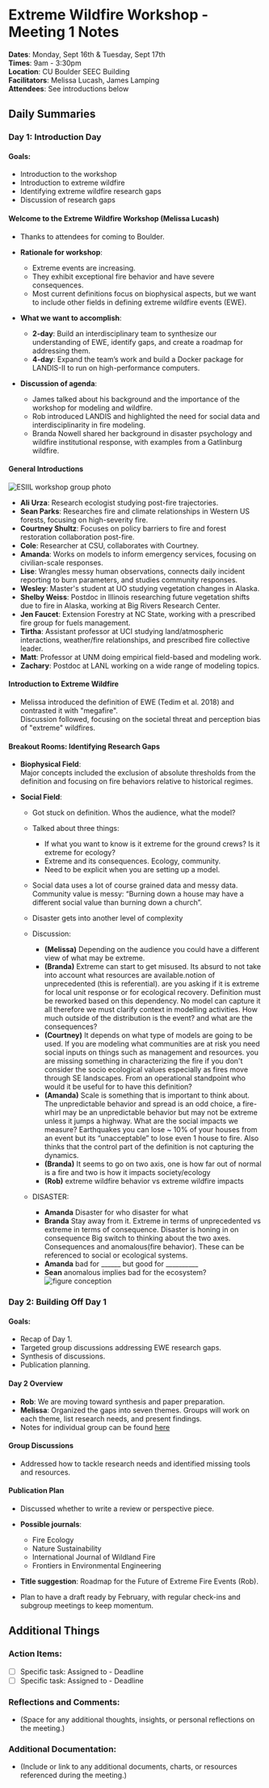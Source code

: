 # Extreme Wildfire Workshop - Meeting 1 Notes

**Dates**: Monday, Sept 16th & Tuesday, Sept 17th    
**Times**: 9am - 3:30pm    
**Location**: CU Boulder SEEC Building    
**Facilitators**: Melissa Lucash, James Lamping    
**Attendees**: See introductions below  

## Daily Summaries

### Day 1: Introduction Day  
#### Goals:  
- Introduction to the workshop  
- Introduction to extreme wildfire  
- Identifying extreme wildfire research gaps  
- Discussion of research gaps

#### Welcome to the Extreme Wildfire Workshop (Melissa Lucash)  
- Thanks to attendees for coming to Boulder.  
- **Rationale for workshop**:    
  - Extreme events are increasing.  
  - They exhibit exceptional fire behavior and have severe consequences.  
  - Most current definitions focus on biophysical aspects, but we want to include other fields in defining extreme wildfire events (EWE).

- **What we want to accomplish**:  
  - **2-day**: Build an interdisciplinary team to synthesize our understanding of EWE, identify gaps, and create a roadmap for addressing them.  
  - **4-day**: Expand the team’s work and build a Docker package for LANDIS-II to run on high-performance computers.

- **Discussion of agenda**:    
  - James talked about his background and the importance of the workshop for modeling and wildfire.  
  - Rob introduced LANDIS and highlighted the need for social data and interdisciplinarity in fire modeling.  
  - Branda Nowell shared her background in disaster psychology and wildfire institutional response, with examples from a Gatlinburg wildfire.

#### General Introductions  
![ESIIL workshop group photo](../photos/IMG_4644.JPG)
- **Ali Urza**: Research ecologist studying post-fire trajectories.  
- **Sean Parks**: Researches fire and climate relationships in Western US forests, focusing on high-severity fire.  
- **Courtney Shultz**: Focuses on policy barriers to fire and forest restoration collaboration post-fire.  
- **Cole**: Researcher at CSU, collaborates with Courtney.  
- **Amanda**: Works on models to inform emergency services, focusing on civilian-scale responses.  
- **Lise**: Wrangles messy human observations, connects daily incident reporting to burn parameters, and studies community responses.  
- **Wesley**: Master's student at UO studying vegetation changes in Alaska.  
- **Shelby Weiss**: Postdoc in Illinois researching future vegetation shifts due to fire in Alaska, working at Big Rivers Research Center.  
- **Jen Faucet**: Extension Forestry at NC State, working with a prescribed fire group for fuels management.  
- **Tirtha**: Assistant professor at UCI studying land/atmospheric interactions, weather/fire relationships, and prescribed fire collective leader.  
- **Matt**: Professor at UNM doing empirical field-based and modeling work.  
- **Zachary**: Postdoc at LANL working on a wide range of modeling topics.

#### Introduction to Extreme Wildfire  
- Melissa introduced the definition of EWE (Tedim et al. 2018) and contrasted it with "megafire".    
  Discussion followed, focusing on the societal threat and perception bias of "extreme" wildfires.

#### Breakout Rooms: Identifying Research Gaps

- **Biophysical Field**:    
  Major concepts included the exclusion of absolute thresholds from the definition and focusing on fire behaviors relative to historical regimes.  
    
- **Social Field**:    
  - Got stuck on definition. Whos the audience, what the model?
  - Talked about three things:
    - If what you want to know is it extreme for the ground crews? Is it extreme for ecology?
    - Extreme and its consequences. Ecology, community. 
    - Need to be explicit when you are setting up a model. 
  - Social data uses a lot of course grained data and messy data. Community value is messy: “Burning down a house may have a different social value than burning down a church”.
  - Disaster gets into another level of complexity
  - Discussion:
    - **(Melissa)** Depending on the audience you could have a different view of what may be extreme. 
    - **(Branda)** Extreme can start to get misused. Its absurd to not take into account what resources are available.notion of unprecedented (this is referential). are you asking if it is extreme for local unit response or for ecological recovery. Definition must be reworked based on this dependency. No model can capture it all therefore we must clarify context in modelling activities. How much outside of the distribution is the event? and what are the consequences?
    - **(Courtney)** It depends on what type of models are going to be used. If you are modeling what communities are at risk you need social inputs on things such as management and resources. you are missing something in characterizing the fire if you don't consider the socio ecological values especially as fires move through SE landscapes. From an operational standpoint who would it be useful for to have this definition?
    - **(Amanda)** Scale is something that is important to think about. The unpredictable behavior and spread is an odd choice, a fire-whirl may be an unpredictable behavior but may not be extreme unless it jumps a highway. What are the social impacts we measure? Earthquakes you can lose ~ 10% of your houses from an event but its “unacceptable” to lose even 1 house to fire. Also thinks that the control part of the definition is not capturing the dynamics.
    - **(Branda)** It seems to go on two axis, one is how far out of normal is a fire and two is how it impacts society/ecology
    - **(Rob)** extreme wildfire behavior vs extreme wildfire impacts

  - DISASTER:
    - **Amanda** Disaster for who disaster for what
    - **Branda** Stay away from it. Extreme in terms of unprecedented vs extreme in terms of consequence. Disaster is honing in on consequence
    Big switch to thinking about the two axes. Consequences and anomalous(fire behavior). These can be referenced to social or ecological systems. 
    - **Amanda** bad for ______ but good for __________ 
    - **Sean** anomalous implies bad for the ecosystem?
    ![figure conception](../photos/IMG_4626.JPG)

### Day 2: Building Off Day 1  
#### Goals:  
- Recap of Day 1.  
- Targeted group discussions addressing EWE research gaps.  
- Synthesis of discussions.  
- Publication planning.

#### Day 2 Overview  
- **Rob**: We are moving toward synthesis and paper preparation.  
- **Melissa**: Organized the gaps into seven themes. Groups will work on each theme, list research needs, and present findings.
- Notes for individual group can be found [here](https://github.com/CU-ESIIL/ExtremeWildfire/tree/main/docs/notes)

#### Group Discussions  
- Addressed how to tackle research needs and identified missing tools and resources.  
    
#### Publication Plan  
- Discussed whether to write a review or perspective piece.  
- **Possible journals**:    
  - Fire Ecology    
  - Nature Sustainability    
  - International Journal of Wildland Fire    
  - Frontiers in Environmental Engineering  

- **Title suggestion**: Roadmap for the Future of Extreme Fire Events (Rob).  
- Plan to have a draft ready by February, with regular check-ins and subgroup meetings to keep momentum.

## Additional Things  
### Action Items:  
- [ ] Specific task: Assigned to - Deadline  
- [ ] Specific task: Assigned to - Deadline

### Reflections and Comments:  
- (Space for any additional thoughts, insights, or personal reflections on the meeting.)

### Additional Documentation:  
- (Include or link to any additional documents, charts, or resources referenced during the meeting.)  
